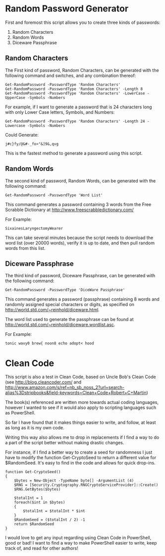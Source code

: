 # Random Password Generator
First and foremost this script allows you to create three kinds of passwords:

1. Random Characters
2. Random Words
3. Diceware Passphrase

## Random Characters
The First kind of password, Random Characters, can be generated with the following command and switches, and any combination thereof:

    Get-RandomPassword -PasswordType 'Random Characters'
    Get-RandomPassword -PasswordType 'Random Characters' -Length 8
    Get-RandomPassword -PasswordType 'Random Characters' -LowerCase -UpperCase -Symbols -Numbers

For example, if I want to generate a password that is 24 characters long with only Lower Case letters, Symbols, and Numbers:

    Get-RandomPassword -PasswordType 'Random Characters' -Length 24 -Lowercase -Symbols -Numbers

Could Generate:

    j#c}fy/@&#-_fo>"&]9&,qvg

This is the fastest method to generate a password using this script.

## Random Words
The second kind of password, Random Words, can be generated with the following command:

    Get-RandomPassword -PasswordType 'Word List'

This command generates a password containing 3 words from the Free Scrabble Dictionary at http://www.freescrabbledictionary.com/

For Example:

    SixainesLaryngectomyWearer

This can take several minutes because the script needs to download the word list (over 20000 words), verify it is up to date, and then pull random words from this list.

## Diceware Passphrase
The third kind of password, Diceware Passphrase, can be generated with the following command:

    Get-RandomPassword -PasswordType 'DiceWare Passphrase'

This command generates a password (passphrase) containing 8 words and randomly assigned special characters or digits, as specified on http://world.std.com/~reinhold/diceware.html.

The word list used to generate the passphrase can be found at http://world.std.com/~reinhold/diceware.wordlist.asc.

For Example:

    tonic wavy0 brew{ noon8 echo adopt< hood

# Clean Code
This script is also a test in Clean Code, based on Uncle Bob's Clean Code (see http://blog.cleancoder.com/ and http://www.amazon.com/s/ref=nb_sb_noss_2?url=search-alias%3Dstripbooks&field-keywords=Clean+Code+Robert+C+Martin)

The book(s) referenced are written more towards actual coding languages, however I wanted to see if it would also apply to scripting languages such as PowerShell.

So far I have found that it makes things easier to write, and follow, at least as long as it is my own code.

Writing this way also allows me to drop in replacements if I find a way to do a part of the script better without making drastic changes.

For instance, if I find a better way to create a seed for randomness I just have to modify the function Get-CryptoSeed to return a different value for $RandomSeed.  It's easy to find in the code and allows for quick drop-ins.

    function Get-CryptoSeed()
    {
        $bytes = New-Object -TypeName byte[] -ArgumentList (4)
        $RNG = [Security.Cryptography.RNGCryptoServiceProvider]::Create()
        $RNG.GetBytes($bytes)
    
        $totalInt = 1
        foreach($int in $bytes)
        {
            $totalInt = $totalInt * $int
        }
        $RandomSeed = ($totalInt / 2) -1
        return $RandomSeed
    } 

I would love to get any input regarding using Clean Code in PowerShell, good or bad!  I want to find a way to make PowerShell easier to write, keep track of, and read for other authors!
